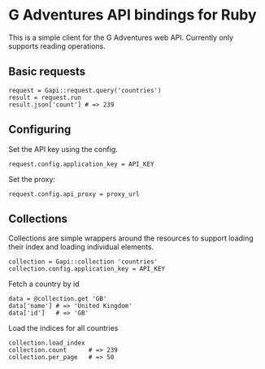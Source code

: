 # G Adventures API bindings for Ruby

This is a simple client for the G Adventures web API. Currently only
supports reading operations.

## Basic requests

    request = Gapi::request.query('countries')
    result = request.run
    result.json['count'] # => 239

## Configuring

Set the API key using the config.

    request.config.application_key = API_KEY

Set the proxy:

    request.config.api_proxy = proxy_url
  

## Collections

Collections are simple wrappers around the resources to support loading
their index and loading individual elements.

    collection = Gapi::collection 'countries'
    collection.config.application_key = API_KEY

Fetch a country by id

    data = @collection.get 'GB'
    data['name'] # => 'United Kingdom'
    data['id']   # => 'GB'

Load the indices for all countries 

    collection.load_index
    collection.count      # => 239
    collection.per_page   # => 50
